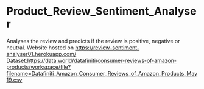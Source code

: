 # Product_Review_Sentiment_Analyser
Analyses the review and predicts if the review is positive, negative or neutral.
Website hosted on https://review-sentiment-analyser01.herokuapp.com/       
Dataset:https://data.world/datafiniti/consumer-reviews-of-amazon-products/workspace/file?filename=Datafiniti_Amazon_Consumer_Reviews_of_Amazon_Products_May19.csv
